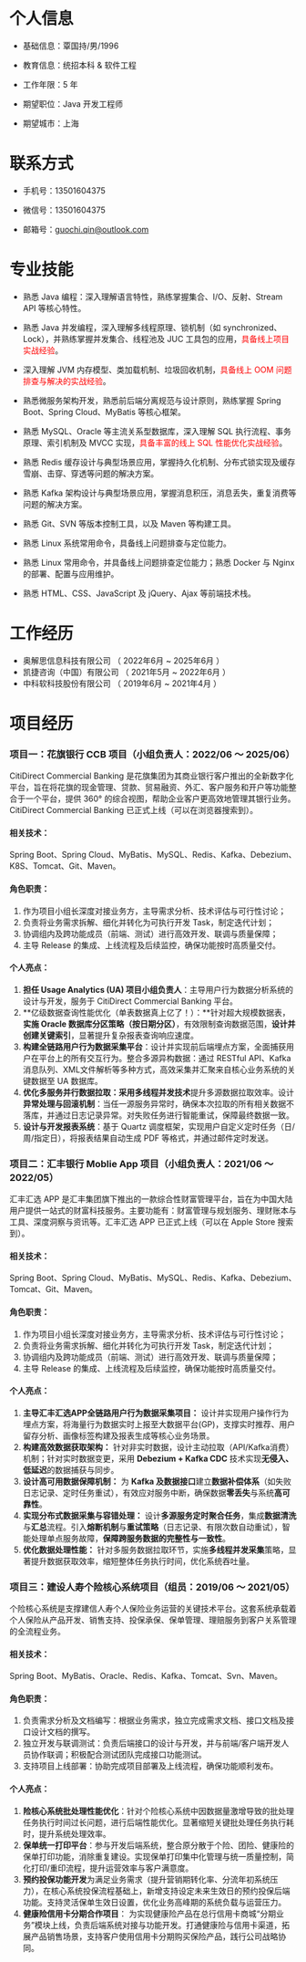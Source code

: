 
# 个人信息

 - 基础信息：覃国持/男/1996 

 - 教育信息：统招本科 & 软件工程

 - 工作年限：5 年

 - 期望职位：Java 开发工程师

 - 期望城市：上海

   

# 联系方式

- 手机号：13501604375

- 微信号：13501604375

- 邮箱号：guochi.qin@outlook.com

  

# 专业技能

- 熟悉 Java 编程：深入理解语言特性，熟练掌握集合、I/O、反射、Stream API 等核心特性。

- 熟悉 Java 并发编程，深入理解多线程原理、锁机制（如 synchronized、Lock），并熟练掌握并发集合、线程池及 JUC 工具包的应用，<span style="color:red">具备线上项目实战经验</span>。
- 深入理解 JVM 内存模型、类加载机制、垃圾回收机制，<span style="color:red">具备线上 OOM 问题排查与解决的实战经验</span>。
- 熟悉微服务架构开发，熟悉前后端分离规范与设计原则，熟练掌握 Spring Boot、Spring Cloud、MyBatis 等核心框架。
- 熟悉 MySQL、Oracle 等主流关系型数据库，深入理解 SQL 执行流程、事务原理、索引机制及 MVCC 实现，<span style="color:red">具备丰富的线上 SQL 性能优化实战经验</span>。
- 熟悉 Redis 缓存设计与典型场景应用，掌握持久化机制、分布式锁实现及缓存雪崩、击穿、穿透等问题的解决方案。
- 熟悉 Kafka 架构设计与典型场景应用，掌握消息积压，消息丢失，重复消费等问题的解决方案。
- 熟悉 Git、SVN 等版本控制工具，以及 Maven 等构建工具。
- 熟悉 Linux 系统常用命令，具备线上问题排查与定位能力。
- 熟悉 Linux 常用命令，并具备线上问题排查定位能力；熟悉 Docker 与 Nginx 的部署、配置与应用维护。
- 熟悉 HTML、CSS、JavaScript 及 jQuery、Ajax 等前端技术栈。



# 工作经历

- 奥解思信息科技有限公司 （ 2022年6月 ~ 2025年6月 ）
- 凯捷咨询（中国）有限公司 （ 2021年5月 ~ 2022年6月 ）
- 中科软科技股份有限公司 （ 2019年6月 ~ 2021年4月 ）



# 项目经历



### 项目一：花旗银行 CCB 项目（小组负责人：2022/06 ～ 2025/06）

CitiDirect Commercial Banking 是花旗集团为其商业银行客户推出的全新数字化平台，旨在将花旗的现金管理、贷款、贸易融资、外汇、客户服务和开户等功能整合于一个平台，提供 360° 的综合视图，帮助企业客户更高效地管理其银行业务。CitiDirect Commercial Banking 已正式上线（可以在浏览器搜索到）。

#### 相关技术：

Spring Boot、Spring Cloud、MyBatis、MySQL、Redis、Kafka、Debezium、K8S、Tomcat、Git、Maven。

#### 角色职责：

1. 作为项目小组长深度对接业务方，主导需求分析、技术评估与可行性讨论；
2. 负责将业务需求拆解、细化并转化为可执行开发 Task，制定迭代计划；
3. 协调组内及跨功能成员（前端、测试）进行高效开发、联调与质量保障；
4. 主导 Release 的集成、上线流程及后续监控，确保功能按时高质量交付。

#### 个人亮点：

1. **担任 Usage Analytics (UA) 项目小组负责人**：主导用户行为数据分析系统的设计与开发，服务于 CitiDirect Commercial Banking 平台。
2. **亿级数据查询性能优化（单表数据真上亿了！）：**针对超大规模数据表，**实施 Oracle 数据库分区策略（按日期分区）**，有效限制查询数据范围，**设计并创建关键索引**，显著提升复杂报表查询响应速度。
3. **构建全链路用户行为数据采集平台**：设计并实现前后端埋点方案，全面捕获用户在平台上的所有交互行为。整合多源异构数据：通过 RESTful API、Kafka 消息队列、XML文件解析等多种方式，高效采集并汇聚来自核心业务系统的关键数据至 UA 数据库。
4. **优化多服务并行数据拉取：**采用**多线程并发技术**提升多源数据拉取效率。设计**异常处理与回滚机制**：当任一源服务异常时，确保本次拉取的所有相关数据不落库，并通过日志记录异常。对失败任务进行智能重试，保障最终数据一致。
5. **设计与开发报表系统**：基于 Quartz 调度框架，实现用户自定义定时任务（日/周/指定日），将报表结果自动生成 PDF 等格式，并通过邮件定时发送。



### 项目二：汇丰银行 Moblie App 项目（小组负责人：2021/06 ～ 2022/05）

汇丰汇选 APP 是汇丰集团旗下推出的一款综合性财富管理平台，旨在为中国大陆用户提供一站式的财富科技服务。主要功能有：财富管理与规划服务、理财账本与工具、深度洞察与资讯等。汇丰汇选 APP 已正式上线（可以在 Apple Store 搜索到）。

#### 相关技术：

Spring Boot、Spring Cloud、MyBatis、MySQL、Redis、Kafka、Debezium、Tomcat、Git、Maven。

#### 角色职责：

1. 作为项目小组长深度对接业务方，主导需求分析、技术评估与可行性讨论；
2. 负责将业务需求拆解、细化并转化为可执行开发 Task，制定迭代计划；
3. 协调组内及跨功能成员（前端、测试）进行高效开发、联调与质量保障；
4. 主导 Release 的集成、上线流程及后续监控，确保功能按时高质量交付。

#### 个人亮点：

1. **主导汇丰汇选APP全链路用户行为数据采集项目：** 设计并实现用户操作行为埋点方案，将海量行为数据实时上报至大数据平台(GP)，支撑实时推荐、用户留存分析、画像标签构建及报表生成等核心业务场景。
2. **构建高效数据获取架构：** 针对非实时数据，设计主动拉取（API/Kafka消费）机制；针对实时数据变更，采用 **Debezium + Kafka CDC** 技术实现**无侵入、低延迟**的数据捕获与同步。
3. **设计高可用数据保障机制：** 为 **Kafka 及数据接口**建立**数据补偿体系**（如失败日志记录、定时任务重试），有效应对服务中断，确保数据**零丢失**与系统**高可靠性**。
4. **实现分布式数据采集与容错处理：** 设计**多源服务定时聚合任务**，集成**数据清洗**与**汇总**流程。引入**熔断机制**与**重试策略**（日志记录、有限次数自动重试），智能处理单点服务故障，**保障跨服务数据的完整性与一致性**。
5. **优化数据处理性能：** 针对多服务数据拉取环节，实施**多线程并发采集**策略，显著提升数据获取效率，缩短整体任务执行时间，优化系统吞吐量。



### 项目三：建设人寿个险核心系统项目（组员：2019/06 ～ 2021/05）

个险核心系统是支撑建信人寿个人保险业务运营的关键技术平台。这套系统承载着个人保险从产品开发、销售支持、投保承保、保单管理、理赔服务到客户关系管理的全流程业务。

#### 相关技术：

Spring Boot、MyBatis、Oracle、Redis、Kafka、Tomcat、Svn、Maven。

#### 角色职责：

1. 负责需求分析及文档编写：根据业务需求，独立完成需求文档、接口文档及接口设计文档的撰写。
2. 独立开发与联调测试：负责后端接口的设计与开发，并与前端/客户端开发人员协作联调；积极配合测试团队完成接口功能测试。
3. 支持项目上线部署：协助完成项目部署及上线流程，确保功能顺利发布。

#### 个人亮点：

1. **险核心系统批处理性能优化**：针对个险核心系统中因数据量激增导致的批处理任务执行时间过长问题，进行后端性能优化。显著缩短关键批处理任务执行耗时，提升系统处理效率。
2. **保单统一打印平台**：参与开发后端系统，整合原分散于个险、团险、健康险的保单打印功能，消除重复建设。实现保单打印集中化管理与统一质量控制，简化打印/重印流程，提升运营效率与客户满意度。
3. **预约投保功能开发**为满足业务需求（提升营销期转化率、分流年初系统压力），在核心系统投保流程基础上，新增支持设定未来生效日的预约投保后端功能。支持灵活保单生效日设置，优化业务高峰期的系统负载与运营压力。
4. **健康险信用卡分期合作项目**： 为实现健康险产品在总行信用卡商城“分期业务”模块上线，负责后端系统对接与功能开发。打通健康险与信用卡渠道，拓展产品销售场景，支持客户使用信用卡分期购买保险产品，践行公司战略协同。